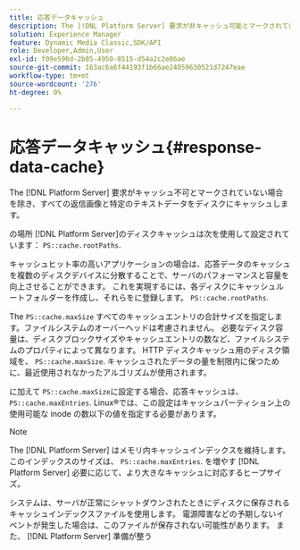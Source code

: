 ```yaml
---
title: 応答データキャッシュ
description: The [!DNL Platform Server] 要求が非キャッシュ可能とマークされていない限り、すべての返信画像と特定のテキストデータをディスクにキャッシュします。
solution: Experience Manager
feature: Dynamic Media Classic,SDK/API
role: Developer,Admin,User
exl-id: f09e596d-2b85-4950-8515-d54a2c2e86ae
source-git-commit: 163ac6a6f44193f1b66ae24059630521d7247eae
workflow-type: tm+mt
source-wordcount: '276'
ht-degree: 0%

---
```


# 応答データキャッシュ{#response-data-cache}

The [!DNL Platform Server] 要求がキャッシュ不可とマークされていない場合を除き、すべての返信画像と特定のテキストデータをディスクにキャッシュします。

の場所 [!DNL Platform Server]のディスクキャッシュは次を使用して設定されています： `PS::cache.rootPaths`.

キャッシュヒット率の高いアプリケーションの場合は、応答データのキャッシュを複数のディスクデバイスに分散することで、サーバのパフォーマンスと容量を向上させることができます。 これを実現するには、各ディスクにキャッシュルートフォルダーを作成し、それらをに登録します。 `PS::cache.rootPaths`.

The `PS::cache.maxSize` すべてのキャッシュエントリの合計サイズを指定します。ファイルシステムのオーバーヘッドは考慮されません。 必要なディスク容量は、ディスクブロックサイズやキャッシュエントリの数など、ファイルシステムのプロパティによって異なります。 HTTP ディスクキャッシュ用のディスク領域を、 `PS::cache.maxSize`. キャッシュされたデータの量を制限内に保つために、最近使用されなかったアルゴリズムが使用されます。

に加えて `PS::cache.maxSize`に設定する場合、応答キャッシュは、 `PS::cache.maxEntries`. Linux®では、この設定はキャッシュパーティション上の使用可能な inode の数以下の値を指定する必要があります。

>[!NOTE]
>
>The [!DNL Platform Server] はメモリ内キャッシュインデックスを維持します。 このインデックスのサイズは、 `PS::cache.maxEntries`. を増やす [!DNL Platform Server] 必要に応じて、より大きなキャッシュに対応するヒープサイズ。

システムは、サーバが正常にシャットダウンされたときにディスクに保存されるキャッシュインデックスファイルを使用します。 電源障害などの予期しないイベントが発生した場合は、このファイルが保存されない可能性があります。 また、 [!DNL Platform Server] 準備が整う
